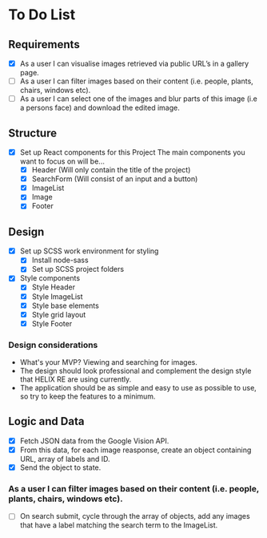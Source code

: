# To Do List

## Requirements
- [x] As a user I can visualise images retrieved via public URL’s in a gallery page.
- [ ] As a user I can filter images based on their content (i.e. people, plants, chairs, windows etc).
- [ ] As a user I can select one of the images and blur parts of this image (i.e a persons face) and
download the edited image.

## Structure
- [x] Set up React components for this Project
    The main components you want to focus on will be...
    - [x] Header (Will only contain the title of the project)
    - [x] SearchForm (Will consist of an input and a button)
    - [x] ImageList
    - [x] Image
    - [x] Footer
     
## Design
- [x] Set up SCSS work environment for styling
    - [x] Install node-sass
    - [x] Set up SCSS project folders

- [x] Style components
    - [x] Style Header
    - [x] Style ImageList
    - [x] Style base elements
    - [x] Style grid layout
    - [x] Style Footer

### Design considerations
 - What's your MVP? Viewing and searching for images.
 - The design should look professional and complement the design style that HELIX RE are using currently.
 - The application should be as simple and easy to use as possible to use, so try to keep the features to a minimum.


## Logic and Data
- [x] Fetch JSON data from the Google Vision API.
- [x] From this data, for each image reasponse, create an object containing URL, array of labels and ID.
- [x] Send the object to state. 
### As a user I can filter images based on their content (i.e. people, plants, chairs, windows etc).
- [ ] On search submit, cycle through the array of objects, add any images that have a label matching the search term to the ImageList.